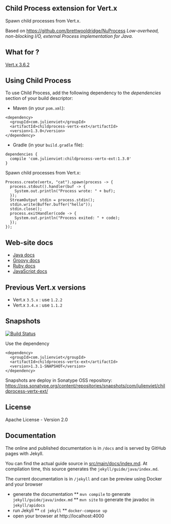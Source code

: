 ## Child Process extension for Vert.x

Spawn child processes from Vert.x.

Based on https://github.com/brettwooldridge/NuProcess _Low-overhead, non-blocking I/O, external Process implementation for Java_.

## What for ?

[Vert.x 3.6.2](http://vertx.io)

## Using Child Process

To use Child Process, add the following dependency to the _dependencies_ section of your build descriptor:

* Maven (in your `pom.xml`):

```
<dependency>
  <groupId>com.julienviet</groupId>
  <artifactId>childprocess-vertx-ext</artifactId>
  <version>1.3.0</version>
</dependency>
```

* Gradle (in your `build.gradle` file):

```
dependencies {
  compile 'com.julienviet:childprocess-vertx-ext:1.3.0'
}
```

Spawn child processes from Vert.x:

```
Process.create(vertx, "cat").spawn(process -> {
  process.stdout().handler(buf -> {
    System.out.println("Process wrote: " + buf);
  });
  StreamOutput stdin = process.stdin();
  stdin.write(Buffer.buffer("hello"));
  stdin.close();
  process.exitHandler(code -> {
    System.out.println("Process exited: " + code);
  });
});
```

## Web-site docs

* [Java docs](http://www.julienviet.com/childprocess-vertx-ext/guide/java/index.html)
* [Groovy docs](http://www.julienviet.com/childprocess-vertx-ext/guide/groovy/index.html)
* [Ruby docs](http://www.julienviet.com/childprocess-vertx-ext/guide/ruby/index.html)
* [JavaScript docs](http://www.julienviet.com/childprocess-vertx-ext/guide/js/index.html)

## Previous Vert.x versions

- Vert.x `3.5.x` : use `1.2.2`
- Vert.x `3.4.x` : use `1.1.2`

## Snapshots

[![Build Status](https://travis-ci.org/vietj/childprocess-vertx-ext.svg?branch=master)](https://travis-ci.org/vietj/childprocess-vertx-ext)

Use the dependency

```
<dependency>
  <groupId>com.julienviet</groupId>
  <artifactId>childprocess-vertx-ext</artifactId>
  <version>1.3.1-SNAPSHOT</version>
</dependency>
```

Snapshots are deploy in Sonatype OSS repository: https://oss.sonatype.org/content/repositories/snapshots/com/julienviet/childprocess-vertx-ext/

## License

Apache License - Version 2.0

## Documentation

The online and published documentation is in `/docs` and is served by GitHub pages with Jekyll.

You can find the actual guide source in [src/main/docs/index.md](src/main/docs/index.md). At compilation time, this
source generates the `jekyll/guide/java/index.md`.

The current documentation is in `/jekyll` and can be preview using Docker and your browser

* generate the documentation
** `mvn compile` to generate `jekyll/guide/java/index.md`
** `mvn site` to generate the javadoc in `jekyll/apidocs`
* run Jekyll
** `cd jekyll`
** `docker-compose up`
* open your browser at http://localhost:4000
